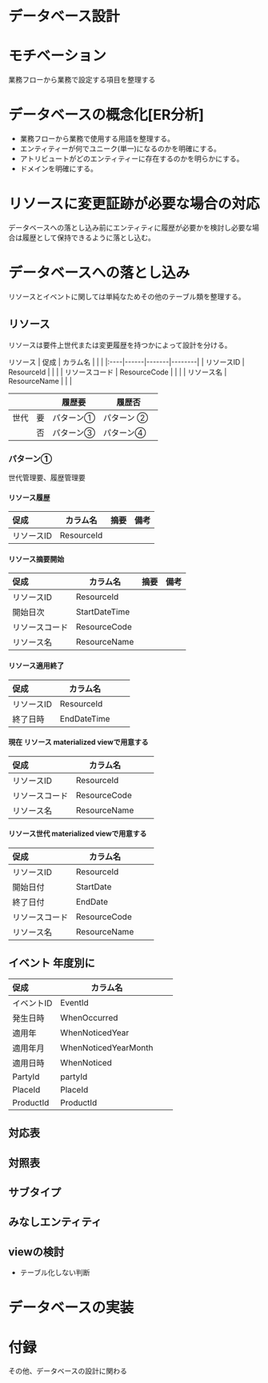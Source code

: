 データベース設計
=====

# モチベーション

業務フローから業務で設定する項目を整理する

# データベースの概念化[ER分析]

* 業務フローから業務で使用する用語を整理する。
* エンティティーが何でユニーク(単一)になるのかを明確にする。
* アトリビュートがどのエンティティーに存在するのかを明らかにする。
* ドメインを明確にする。

# リソースに変更証跡が必要な場合の対応

データベースへの落とし込み前にエンティティに履歴が必要かを検討し必要な場合は履歴として保持できるように落とし込む。

# データベースへの落とし込み

リソースとイベントに関しては単純なためその他のテーブル類を整理する。

## リソース

リソースは要件上世代または変更履歴を持つかによって設計を分ける。

リソース
| 促成 | カラム名 | | |
|:----|------|-------|--------|
| リソースID | ResourceId | | |
| リソースコード | ResourceCode | | |
| リソース名 | ResourceName | | |

|     |     | 履歴要   | 履歴否    |
|:----|-----|-------|--------|
| 世代  | 要   | パターン① | パターン ② |
|     | 否   | パターン③ | パターン④　 |

### パターン①

世代管理要、履歴管理要

#### リソース履歴

| 促成     | カラム名       | 摘要  | 備考  |
|:-------|------------|-----|-----|
| リソースID | ResourceId |     |     |

#### リソース摘要開始

| 促成      | カラム名          | 摘要  | 備考  |
|:--------|---------------|-----|-----|
| リソースID  | ResourceId    |     |     |
| 開始日次    | StartDateTime |     |     |
| リソースコード | ResourceCode  |     |     |
| リソース名   | ResourceName  |     |     |

#### リソース適用終了

| 促成     | カラム名        |     |     |
|:-------|-------------|-----|-----|
| リソースID | ResourceId  |     |     |
| 終了日時   | EndDateTime |     |     |

#### 現在 リソース materialized viewで用意する

| 促成      | カラム名         |     |     |
|:--------|--------------|-----|-----|
| リソースID  | ResourceId   |     |     |
| リソースコード | ResourceCode |     |     |
| リソース名   | ResourceName |     |     |

#### リソース世代 materialized viewで用意する

| 促成      | カラム名         |     |     |
|:--------|--------------|-----|-----|
| リソースID  | ResourceId   |     |     |
| 開始日付    | StartDate    |     |     |
| 終了日付    | EndDate      |     |     |
| リソースコード | ResourceCode |     |     |
| リソース名   | ResourceName |     |     |

####      

## イベント 年度別に

| 促成        | カラム名                 |     |     |
|:----------|----------------------|-----|-----|
| イベントID    | EventId              |     |     |
| 発生日時      | WhenOccurred         |     |     |
| 適用年       | WhenNoticedYear      |     |     |
| 適用年月      | WhenNoticedYearMonth |     |     |
| 適用日時      | WhenNoticed          |     |     |
| PartyId   | partyId              |     |     |
| PlaceId   | PlaceId              |     |     |
| ProductId | ProductId            |     |     |

## 対応表

## 対照表

## サブタイプ

## みなしエンティティ

## viewの検討

* テーブル化しない判断

# データベースの実装

# 付録

その他、データベースの設計に関わる